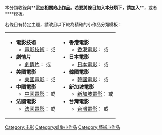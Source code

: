 本分類收錄與**[電影](https://zh.wikipedia.org/wiki/電影 "wikilink")**相關的[小作品](https://zh.wikipedia.org/wiki/Wikipedia:小作品 "wikilink")。若要將條目加入本分類下，請加入****，或者****模板。

若條目有特定主題，請改用以下較為精確的小作品分類模板：

<table>
<tbody>
<tr class="odd">
<td><ul>
<li><strong>電影技術</strong>
<ul>
<li><a href="https://zh.wikipedia.org/wiki/電影技術" title="wikilink">電影技術</a>：<strong></strong> 或 <strong></strong></li>
</ul></li>
<li><strong>劇情片</strong>
<ul>
<li><a href="https://zh.wikipedia.org/wiki/Category:劇情片" title="wikilink">劇情片</a>：<strong></strong> 或 <strong></strong></li>
</ul></li>
<li><strong>美國電影</strong>
<ul>
<li><a href="https://zh.wikipedia.org/wiki/美國電影" title="wikilink">美國電影</a>：<strong></strong> 或 <strong></strong></li>
</ul></li>
<li><strong>中國電影</strong>
<ul>
<li><a href="https://zh.wikipedia.org/wiki/中國電影" title="wikilink">中國電影</a>：<strong></strong> 或 <strong></strong></li>
</ul></li>
<li><strong>法國電影</strong>
<ul>
<li><a href="https://zh.wikipedia.org/wiki/法國電影" title="wikilink">法國電影</a>：<strong></strong> 或 <strong></strong></li>
</ul></li>
</ul></td>
<td><ul>
<li><strong>香港電影</strong>
<ul>
<li><a href="https://zh.wikipedia.org/wiki/香港電影" title="wikilink">香港電影</a>：<strong></strong> 或 <strong></strong></li>
</ul></li>
<li><strong>日本電影</strong>
<ul>
<li><a href="https://zh.wikipedia.org/wiki/日本電影" title="wikilink">日本電影</a>：<strong></strong> 或 <strong></strong></li>
</ul></li>
<li><strong>韓國電影</strong>
<ul>
<li><a href="../Page/韓國電影.md" title="wikilink">韓國電影</a>：<strong></strong> 或 <strong></strong></li>
</ul></li>
<li><strong>新加坡電影</strong>
<ul>
<li><a href="https://zh.wikipedia.org/wiki/新加坡電影" title="wikilink">新加坡電影</a>：<strong></strong> 或 <strong></strong></li>
</ul></li>
<li><strong>台灣電影</strong>
<ul>
<li><a href="../Page/台灣電影.md" title="wikilink">台灣電影</a>：<strong></strong> 或 <strong></strong></li>
</ul></li>
</ul></td>
</tr>
</tbody>
</table>

[Category:电影](https://zh.wikipedia.org/wiki/Category:电影 "wikilink") [Category:娛樂小作品](https://zh.wikipedia.org/wiki/Category:娛樂小作品 "wikilink") [Category:藝術小作品](https://zh.wikipedia.org/wiki/Category:藝術小作品 "wikilink")